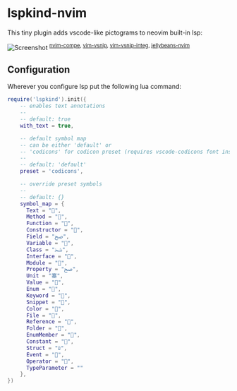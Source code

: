 # lspkind-nvim

This tiny plugin adds vscode-like pictograms to neovim built-in lsp:

![Screenshot](https://github.com/onsails/lspkind-nvim/raw/images/images/screenshot.png "Screenshot")
<sup>[nvim-compe](https://github.com/hrsh7th/nvim-compe), [vim-vsnip](https://github.com/hrsh7th/vim-vsnip), [vim-vsnip-integ](https://github.com/hrsh7th/vim-vsnip-integ), [jellybeans-nvim](https://github.com/metalelf0/jellybeans-nvim)</sup>

## Configuration

Wherever you configure lsp put the following lua command:

```lua
require('lspkind').init({
    -- enables text annotations
    --
    -- default: true
    with_text = true,

    -- default symbol map
    -- can be either 'default' or
    -- 'codicons' for codicon preset (requires vscode-codicons font installed)
    --
    -- default: 'default'
    preset = 'codicons',

    -- override preset symbols
    --
    -- default: {}
    symbol_map = {
      Text = "",
      Method = "",
      Function = "",
      Constructor = "",
      Field = "ﰠ",
      Variable = "",
      Class = "ﴯ",
      Interface = "",
      Module = "",
      Property = "ﰠ",
      Unit = "塞",
      Value = "",
      Enum = "",
      Keyword = "",
      Snippet = "",
      Color = "",
      File = "",
      Reference = "",
      Folder = "",
      EnumMember = "",
      Constant = "",
      Struct = "פּ",
      Event = "",
      Operator = "",
      TypeParameter = ""
    },
})
```
